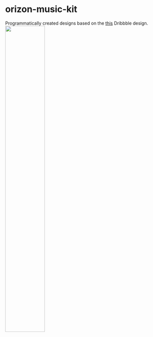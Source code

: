 # orizon-music-kit
Programmatically created designs based on the [this](https://cutt.ly/hfugumM) Dribbble design.
<img src="https://github.com/official-antique/orizon-music-kit/raw/master/status.png" width="50%">
